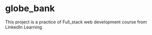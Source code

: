 # globe_bank
This project is a practice of Full_stack web development course from LinkedIn Learning
